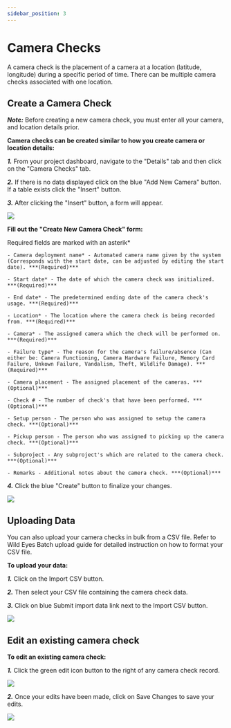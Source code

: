 ```yaml
---
sidebar_position: 3
---
```


# Camera Checks 

A camera check is the placement of a camera at a location (latitude, longitude) during a specific period of time. There can be multiple camera checks associated with one location. 

## Create a Camera Check

***Note:*** Before creating a new camera check, you must enter all your camera, and location details prior. 

**Camera checks can be created similar to how you create camera or location details:**

***1.*** From your project dashboard, navigate to the "Details" tab and then click on the "Camera Checks" tab.

***2.*** If there is no data displayed click on the blue "Add New Camera" button. If a table exists click the "Insert" button.

***3.*** After clicking the "Insert" button, a form will appear.

![](../deeper-look-images/camera-checks/nav-cam-checks.png)

**Fill out the "Create New Camera Check" form:**

Required fields are marked with an asterik*
    
    - Camera deployment name* - Automated camera name given by the system (Corresponds with the start date, can be adjusted by editing the start date). ***(Required)***

    - Start date* - The date of which the camera check was initialized. ***(Required)***

    - End date* - The predetermined ending date of the camera check's usage. ***(Required)***

    - Location* - The location where the camera check is being recorded from. ***(Required)***

    - Camera* - The assigned camera which the check will be performed on. ***(Required)***

    - Failure type* - The reason for the camera's failure/absence (Can either be: Camera Functioning, Camera Hardware Failure, Memory Card Failure, Unkown Failure, Vandalism, Theft, Wildlife Damage). ***(Required)***

    - Camera placement - The assigned placement of the cameras. ***(Optional)***

    - Check # - The number of check's that have been performed. ***(Optional)***

    - Setup person - The person who was assigned to setup the camera check. ***(Optional)***

    - Pickup person - The person who was assigned to picking up the camera check. ***(Optional)***

    - Subproject - Any subproject's which are related to the camera check. ***(Optional)***

    - Remarks - Additional notes about the camera check. ***(Optional)***



***4.*** Click the blue "Create" button to finalize your changes.

![](../deeper-look-images/camera-checks/create-cam.png)


## Uploading Data

You can also upload your camera checks in bulk from a CSV file. Refer to Wild Eyes Batch upload guide for detailed instruction on how to format your CSV file. 

**To upload your data:**

***1.*** Click on the Import CSV button.

***2.*** Then select your CSV file containing the camera check data.

***3.*** Click on blue Submit import data link next to the Import CSV button.

<!-- Picture Here -->
![](../deeper-look-images/camera-checks/upload-cam-check.png)  



## Edit an existing camera check


**To edit an existing camera check:**

***1.*** Click the green edit icon button to the right of any camera check record. 

![](../deeper-look-images/camera-checks/edit-existing-camera-check.png)

***2.*** Once your edits have been made, click on Save Changes to save your edits.

<!-- Picture Here -->
![](../deeper-look-images/camera-checks/save-changes.png)